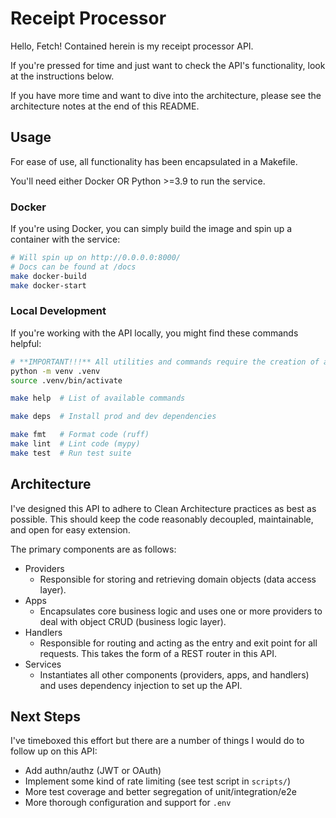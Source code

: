 # Receipt Processor 

Hello, Fetch! Contained herein is my receipt processor API.

If you're pressed for time and just want to check the API's functionality, look at the instructions below.

If you have more time and want to dive into the architecture, please see the architecture notes at the end of this README. 

## Usage

For ease of use, all functionality has been encapsulated in a Makefile.

You'll need either Docker OR Python >=3.9 to run the service. 

### Docker

If you're using Docker, you can simply build the image and spin up a container with the service:
```bash
# Will spin up on http://0.0.0.0:8000/
# Docs can be found at /docs
make docker-build
make docker-start
```

### Local Development

If you're working with the API locally, you might find these commands helpful:
```bash
# **IMPORTANT!!!** All utilities and commands require the creation of a virtual environment:
python -m venv .venv  
source .venv/bin/activate

make help  # List of available commands

make deps  # Install prod and dev dependencies

make fmt   # Format code (ruff)
make lint  # Lint code (mypy)
make test  # Run test suite
```

## Architecture

I've designed this API to adhere to Clean Architecture practices as best as possible. This should keep the code reasonably decoupled, maintainable, and open for easy extension.

The primary components are as follows:
- Providers
    - Responsible for storing and retrieving domain objects (data access layer).
- Apps
    - Encapsulates core business logic and uses one or more providers to deal with object CRUD (business logic layer).
- Handlers
    - Responsible for routing and acting as the entry and exit point for all requests. This takes the form of a REST router in this API.
- Services
    - Instantiates all other components (providers, apps, and handlers) and uses dependency injection to set up the API. 

## Next Steps 

I've timeboxed this effort but there are a number of things I would do to follow up on this API:
- Add authn/authz (JWT or OAuth)
- Implement some kind of rate limiting (see test script in `scripts/`)
- More test coverage and better segregation of unit/integration/e2e
- More thorough configuration and support for `.env`
